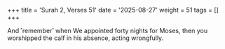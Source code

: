 +++
title = 'Surah 2, Verses 51'
date = '2025-08-27'
weight = 51
tags = []
+++

And ˹remember˺ when We appointed forty nights for Moses, then you worshipped the calf in his absence, acting wrongfully.